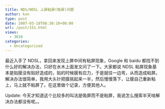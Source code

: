 ```yaml
---
title: NDS/NDSL 上屏粘屏(吸屏)问题
author: kxn
type: post
date: 2007-03-18T08:30:10+00:00
url: /post/151.html
views:
  - 3016
categories:
  - Uncategorized
---
```


最近入手了 NDSL，拿回来发现上屏中间有粘屏现象，Google 和 baidu 都找不到什么好的解决办法，只好在水木上面发文问了一下。大家都说 NDSL 粘屏现象基本是贴膜没有贴好造成的，贴的时候膜有应力，于是就往一边弯，从而造成粘屏。解决办法很简单，我用大头针把膜挑起来一半，然后慢慢落下，让膜自己重新粘上，马上就不粘屏了。在这里做个记录，方便其他人。

Update: 今天才知道这个比较多的叫法是吸屏而不是粘屏，我说怎么搜索半天啥解决办法都没有呢。。
